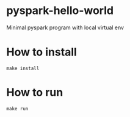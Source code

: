 # pyspark-hello-world
Minimal pyspark program with local virtual env

# How to install
```
make install
```

# How to run
```
make run
```